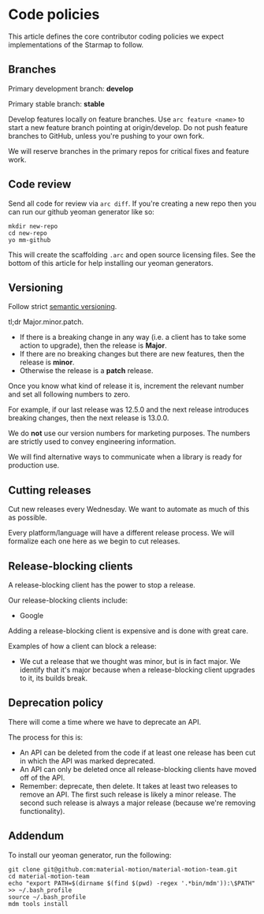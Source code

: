 # Code policies

This article defines the core contributor coding policies we expect implementations of the Starmap to follow.

## Branches

Primary development branch: **develop**

Primary stable branch: **stable**

Develop features locally on feature branches. Use `arc feature <name>` to start a new feature branch pointing at origin/develop. Do not push feature branches to GitHub, unless you're pushing to your own fork.

We will reserve branches in the primary repos for critical fixes and feature work.

## Code review

Send all code for review via `arc diff`. If you're creating a new repo then you can run our github yeoman generator like so:

    mkdir new-repo
    cd new-repo
    yo mm-github

This will create the scaffolding `.arc` and open source licensing files. See the bottom of this article for help installing our yeoman generators.

## Versioning

Follow strict [semantic versioning](http://semver.org/).

tl;dr Major.minor.patch.

- If there is a breaking change in any way (i.e. a client has to take some action to upgrade), then the release is **Major**.
- If there are no breaking changes but there are new features, then the release is **minor**.
- Otherwise the release is a **patch** release.

Once you know what kind of release it is, increment the relevant number and set all following numbers to zero.

For example, if our last release was 12.5.0 and the next release introduces breaking changes, then the next release is 13.0.0.

We do **not** use our version numbers for marketing purposes. The numbers are strictly used to convey engineering information.

We will find alternative ways to communicate when a library is ready for production use.

## Cutting releases

Cut new releases every Wednesday. We want to automate as much of this as possible.

Every platform/language will have a different release process. We will formalize each one here as we begin to cut releases.

## Release-blocking clients

A release-blocking client has the power to stop a release.

Our release-blocking clients include:

- Google

Adding a release-blocking client is expensive and is done with great care.

Examples of how a client can block a release:

- We cut a release that we thought was minor, but is in fact major. We identify that it's major because when a release-blocking client upgrades to it, its builds break.

## Deprecation policy

There will come a time where we have to deprecate an API.

The process for this is:

- An API can be deleted from the code if at least one release has been cut in which the API was marked deprecated.
- An API can only be deleted once all release-blocking clients have moved off of the API.
- Remember: deprecate, then delete. It takes at least two releases to remove an API. The first such release is likely a minor release. The second such release is always a major release (because we're removing functionality).

## Addendum

To install our yeoman generator, run the following:

    git clone git@github.com:material-motion/material-motion-team.git
    cd material-motion-team
    echo "export PATH=$(dirname $(find $(pwd) -regex '.*bin/mdm')):\$PATH" >> ~/.bash_profile
    source ~/.bash_profile
    mdm tools install